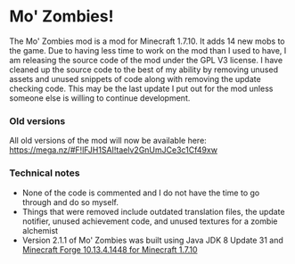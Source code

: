 # Mo' Zombies!
The Mo' Zombies mod is a mod for Minecraft 1.7.10. It adds 14 new mobs to the game. Due to having less time to work on the mod than I used to have, I am releasing the source code of the mod under the GPL V3 license. I have cleaned up the source code to the best of my ability by removing unused assets and unused snippets of code along with removing the update checking code. This may be the last update I put out for the mod unless someone else is willing to continue development.

### Old versions
All old versions of the mod will now be available here: https://mega.nz/#F!lFJH1SAI!taelv2GnUmJCe3c1Cf49xw

### Technical notes
* None of the code is commented and I do not have the time to go through and do so myself.
* Things that were removed include outdated translation files, the update notifier, unused achievement code, and unused textures for a zombie alchemist
* Version 2.1.1 of Mo' Zombies was built using Java JDK 8 Update 31 and [Minecraft Forge 10.13.4.1448 for Minecraft 1.7.10](http://files.minecraftforge.net/maven/net/minecraftforge/forge/index_1.7.10.html)
